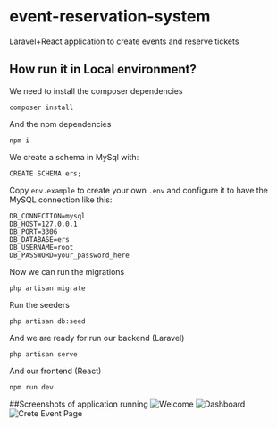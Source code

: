 # event-reservation-system
 Laravel+React application to create events and reserve tickets

## How run it in Local environment?
We need to install the composer dependencies
```
composer install
```
And the npm dependencies
```
npm i
```
We create a schema in MySql with:
```
CREATE SCHEMA ers;
```
Copy `env.example` to create your own `.env` and configure it to have the MySQL connection like this:
```
DB_CONNECTION=mysql
DB_HOST=127.0.0.1
DB_PORT=3306
DB_DATABASE=ers
DB_USERNAME=root
DB_PASSWORD=your_password_here
```
Now we can run the migrations
```
php artisan migrate
```
Run the seeders
```
php artisan db:seed
```
And we are ready for run our backend (Laravel)
```
php artisan serve
```
And our frontend (React)
```
npm run dev
```
##Screenshots of application running
![Welcome](https://i.ibb.co/LpbDCTR/screenshot-1.png)
![Dashboard](https://i.ibb.co/qDmN5sp/screenshot-2.png)
![Crete Event Page](https://i.ibb.co/2t27DRF/screenshot-3.png)
